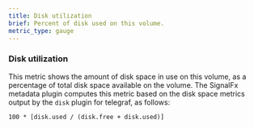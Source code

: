 ```yaml
---
title: Disk utilization
brief: Percent of disk used on this volume. 
metric_type: gauge
---
```

### Disk utilization

This metric shows the amount of disk space in use on this volume, as a percentage of total disk space available on the volume. The SignalFx metadata plugin computes this metric based on the disk space metrics output by the `disk` plugin for telegraf, as follows:

```
100 * [disk.used / (disk.free + disk.used)] 
```
